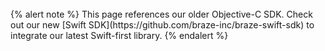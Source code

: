 <br>
{% alert note %}
This page references our older Objective-C SDK. Check out our new [Swift SDK](https://github.com/braze-inc/braze-swift-sdk) to integrate our latest Swift-first library.
{% endalert %}
